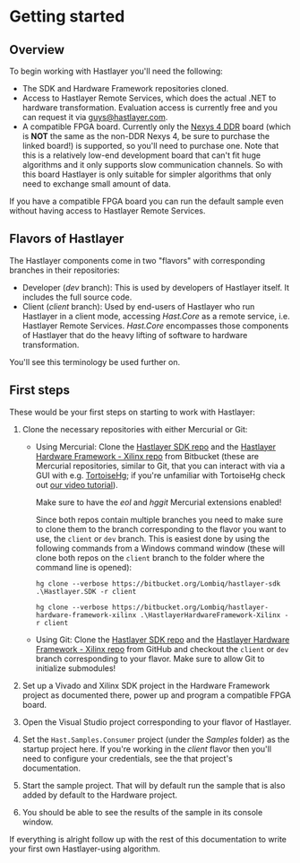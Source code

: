 # Getting started



## Overview

To begin working with Hastlayer you'll need the following:

- The SDK and Hardware Framework repositories cloned.
- Access to Hastlayer Remote Services, which does the actual .NET to hardware transformation. Evaluation access is currently free and you can request it via [guys@hastlayer.com](mailto:guys@hastlayer.com).
- A compatible FPGA board. Currently only the [Nexys 4 DDR](http://store.digilentinc.com/nexys-4-ddr-artix-7-fpga-trainer-board-recommended-for-ece-curriculum/) board (which is **NOT** the same as the non-DDR Nexys 4, be sure to purchase the linked board!) is supported, so you'll need to purchase one. Note that this is a relatively low-end development board that can't fit huge algorithms and it only supports slow communication channels. So with this board Hastlayer is only suitable for simpler algorithms that only need to exchange small amount of data.

If you have a compatible FPGA board you can run the default sample even without having access to Hastlayer Remote Services.


## Flavors of Hastlayer

The Hastlayer components come in two "flavors" with corresponding branches in their repositories:

- Developer (*dev* branch): This is used by developers of Hastlayer itself. It includes the full source code.
- Client (*client* branch): Used by end-users of Hastlayer who run Hastlayer in a client mode, accessing *Hast.Core* as a remote service, i.e. Hastlayer Remote Services. *Hast.Core* encompasses those components of Hastlayer that do the heavy lifting of software to hardware transformation.

You'll see this terminology be used further on.


## First steps

These would be your first steps on starting to work with Hastlayer:

1. Clone the necessary repositories with either Mercurial or Git:
    - Using Mercurial: Clone the [Hastlayer SDK repo](https://bitbucket.org/Lombiq/hastlayer-sdk) and the [Hastlayer Hardware Framework - Xilinx repo](https://bitbucket.org/Lombiq/hastlayer-hardware-framework-xilinx) from Bitbucket (these are Mercurial repositories, similar to Git, that you can interact with via a GUI with e.g. [TortoiseHg](https://tortoisehg.bitbucket.io/); if you're unfamiliar with TortoiseHg check out [our video tutorial](https://www.youtube.com/watch?v=sbRxMXVEDc0)).

        Make sure to have the *eol* and *hggit* Mercurial extensions enabled!

        Since both repos contain multiple branches you need to make sure to clone them to the branch corresponding to the flavor you want to use, the `client` or `dev` branch. This is easiest done by using the following commands from a Windows command window (these will clone both repos on the `client` branch to the folder where the command line is opened):

        `hg clone --verbose https://bitbucket.org/Lombiq/hastlayer-sdk .\Hastlayer.SDK -r client`

        `hg clone --verbose https://bitbucket.org/Lombiq/hastlayer-hardware-framework-xilinx .\HastlayerHardwareFramework-Xilinx -r client`
    - Using Git: Clone the [Hastlayer SDK repo](https://github.com/Lombiq/Hastlayer-SDK) and the [Hastlayer Hardware Framework - Xilinx repo](https://github.com/Lombiq/Hastlayer-Hardware-Framework---Xilinx) from GitHub and checkout the `client` or `dev` branch corresponding to your flavor. Make sure to allow Git to initialize submodules!

2. Set up a Vivado and Xilinx SDK project in the Hardware Framework project as documented there, power up and program a compatible FPGA board.
3. Open the Visual Studio project corresponding to your flavor of Hastlayer.
4. Set the `Hast.Samples.Consumer` project (under the *Samples* folder) as the startup project here. If you're working in the *client* flavor then you'll need to configure your credentials, see the that project's documentation.
5. Start the sample project. That will by default run the sample that is also added by default to the Hardware project.
6. You should be able to see the results of the sample in its console window.

If everything is alright follow up with the rest of this documentation to write your first own Hastlayer-using algorithm.